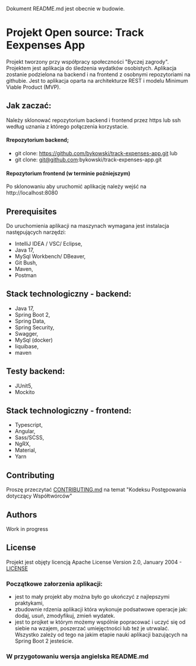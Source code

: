 
Dokument README.md jest obecnie w budowie.
   
# Projekt Open source: Track Eexpenses App
Projekt tworzony przy współpracy społeczności "Byczej zagrody". 
Projektem jest aplikacja do śledzenia wydatków osobistych. Aplikacja zostanie podzielona na backend i na frontend z osobnymi repozytoriami na githubie. Jest to aplikacja oparta na architekturze REST i modelu  Minimum Viable Product (MVP). 

## Jak zaczać:
Należy sklonować repozytorium backend i frontend przez https lub ssh według uznania z którego połączenia korzystacie. 
#### Rrepozytorium backend; 
 - git clone: https://github.com/bykowski/track-expenses-app.git  lub
 - git clone: git@github.com:bykowski/track-expenses-app.git 

#### Repozytorium frontend (w terminie poźniejszym)

Po sklonowaniu aby uruchomić aplikację należy wejść na http://localhost:8080 

## Prerequisites

Do uruchomienia aplikacji na maszynach wymagana jest instalacja następujących narzędzi:
 - IntelliJ IDEA / VSC/ Eclipse,
 - Java 17,
 - MySql Workbench/ DBeaver,
 - Git Bush,
 - Maven,
 - Postman

 ## Stack technologiczny - backend:
  - Java 17, 
  - Spring Boot 2,      
  - Spring Data,
  - Spring Security,
  - Swagger,
  - MySql (docker)
  - liquibase,
  - maven

## Testy backend:
  - JUnit5,
  - Mockito

## Stack technologiczny - frontend:
  - Typescript,
  - Angular,
  - Sass/SCSS, 
  - NgRX, 
  - Material,
  - Yarn

## Contributing
Proszę przeczytać [CONTRIBUTING.md](https://gist.github.com/PurpleBooth/b24679402957c63ec426) na temat "Kodeksu Postępowania dotyczący Współtwórców" 

## Authors 
Work in progress

## License
Projekt jest objęty licencją Apache License Version 2.0, January 2004 - [LICENSE](LICENSE)

### Początkowe załorzenia aplikacji:
  - jest to mały projekt aby można było go ukończyć z najlepszymi praktykami, 
  - zbudownie rdzenia aplikacji która wykonuje podsatwowe operacje jak: dodaj, usuń, zmodyfikuj, zmień wydatek.  
  - jest to projket w którym możemy wspólnie popracować i uczyć się od siebie na wzajem, poszerzać umiejęctności lub też je utrwalać. Wszystko zależy od tego na jakim etapie nauki aplikacji bazujących na Spring Boot 2 jesteście. 
    

### W przygotowaniu wersja angielska README.md